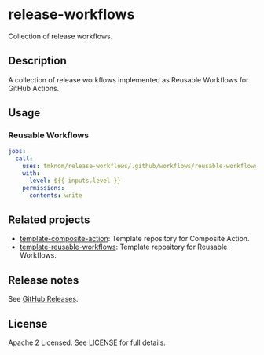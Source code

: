 # release-workflows

Collection of release workflows.

## Description

A collection of release workflows implemented as Reusable Workflows for GitHub Actions.

## Usage

### Reusable Workflows

```yaml
jobs:
  call:
    uses: tmknom/release-workflows/.github/workflows/reusable-workflows.yml@v0
    with:
      level: ${{ inputs.level }}
    permissions:
      contents: write
```

## Related projects

- [template-composite-action](https://github.com/tmknom/template-composite-action): Template repository for Composite Action.
- [template-reusable-workflows](https://github.com/tmknom/template-reusable-workflows): Template repository for Reusable Workflows.

## Release notes

See [GitHub Releases][releases].

## License

Apache 2 Licensed. See [LICENSE](LICENSE) for full details.

[releases]: https://github.com/tmknom/release-workflows/releases
